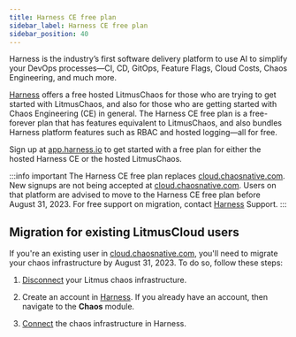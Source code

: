 ```yaml
---
title: Harness CE free plan
sidebar_label: Harness CE free plan
sidebar_position: 40
---
```


Harness is the industry’s first software delivery platform to use AI to simplify your DevOps processes—CI, CD, GitOps, Feature Flags, Cloud Costs, Chaos Engineering, and much more. 

[Harness](https://harness.io) offers a free hosted LitmusChaos for those who are trying to get started with LitmusChaos, and also for those who are getting started with Chaos Engineering (CE) in general. The Harness CE free plan is a free-forever plan that has features equivalent to LitmusChaos, and also bundles Harness platform features such as RBAC and hosted logging—all for free.

Sign up at [app.harness.io](https://app.harness.io) to get started with a free plan for either the hosted Harness CE or the hosted LitmusChaos. 

:::info important
The Harness CE free plan replaces [cloud.chaosnative.com](https://cloud.chaosnative.com/signin). New signups are not being accepted at [cloud.chaosnative.com](https://cloud.chaosnative.com/signin). Users on that platform are advised to move to the Harness CE free plan before August 31, 2023. For free support on migration, contact [Harness](https://harness.io) Support.
:::


## Migration for existing LitmusCloud users

If you're an existing user in [cloud.chaosnative.com](https://cloud.chaosnative.com/signin), you'll need to migrate your chaos infrastructure by August 31, 2023. To do so, follow these steps:

1. [Disconnect](https://docs.litmuschaos.io/docs/user-guides/uninstall-litmus) your Litmus chaos infrastructure.

1. Create an account in [Harness](https://app.harness.io/). If you already have an account, then navigate to the **Chaos** module.

1. [Connect](/docs/chaos-engineering/chaos-infrastructure/connect-chaos-infrastructures.md) the chaos infrastructure in Harness.


